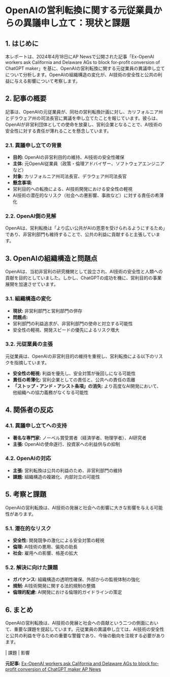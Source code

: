 # OpenAIの営利転換に関する元従業員からの異議申し立て：現状と課題

## 1. はじめに

本レポートは、2024年4月18日にAP Newsで公開された記事「Ex-OpenAI workers ask California and Delaware AGs to block for-profit conversion of ChatGPT maker」を基に、OpenAIの営利転換に関する元従業員の異議申し立てについて分析します。OpenAIの組織構造の変化が、AI技術の安全性と公共の利益に与える影響について考察します。

## 2. 記事の概要

記事は、OpenAIの元従業員が、同社の営利転換計画に対し、カリフォルニア州とデラウェア州の司法長官に異議を申し立てたことを報じています。彼らは、OpenAIが非営利団体としての使命を放棄し、営利企業となることで、AI技術の安全性に対する責任が薄れることを懸念しています。

### 2.1. 異議申し立ての背景

* **目的:** OpenAIの非営利目的の維持、AI技術の安全性確保
* **主体:** 元OpenAI従業員（政策・倫理アドバイザー、ソフトウェアエンジニアなど）
* **対象:** カリフォルニア州司法長官、デラウェア州司法長官
* **懸念事項:**
 * 営利目的への転換による、AI技術開発における安全性の軽視
 * AI技術の潜在的なリスク（社会への悪影響、事故など）に対する責任の希薄化

### 2.2. OpenAI側の見解

OpenAIは、営利転換は「より広い公共がAIの恩恵を受けられるようにするため」であり、非営利部門も維持することで、公共の利益に貢献すると主張しています。

## 3. OpenAIの組織構造と問題点

OpenAIは、当初非営利の研究機関として設立され、AI技術の安全性と人類への貢献を目的としていました。しかし、ChatGPTの成功を機に、営利目的の事業展開を加速させています。

### 3.1. 組織構造の変化

* **現状:** 非営利部門と営利部門の併存
* **問題点:**
 * 営利部門の利益追求が、非営利部門の使命と対立する可能性
 * 安全性の軽視、開発スピードの優先によるリスク増大

### 3.2. 元従業員の主張

元従業員は、OpenAIの非営利目的の維持を重視し、営利転換による以下のリスクを指摘しています。

* **安全性の軽視:** 利益を優先し、安全対策が後回しになる可能性
* **責任の希薄化:** 営利企業としての責任と、公共への責任の乖離
* **「ストップ・アンド・アシスト条項」の消失:** より高度なAI開発において、他組織への協力義務がなくなる可能性

## 4. 関係者の反応

### 4.1. 異議申し立てへの支持

* **著名な専門家:** ノーベル賞受賞者（経済学者、物理学者）、AI研究者
* **主張:** OpenAIの使命遂行、投資家への利益供与の抑制

### 4.2. OpenAIの対応

* **主張:** 営利転換は公共の利益のため、非営利部門の維持
* **課題:** 組織構造の複雑化、内部対立の可能性

## 5. 考察と課題

OpenAIの営利転換は、AI技術の発展と社会への影響に大きな影響を与える可能性があります。

### 5.1. 潜在的なリスク

* **安全性:** 開発競争の激化による安全対策の軽視
* **倫理:** AI技術の悪用、偏見の助長
* **社会:** 雇用への影響、格差の拡大

### 5.2. 解決に向けた課題

* **ガバナンス:** 組織構造の透明性確保、外部からの監視体制の強化
* **規制:** AI技術開発に関する法的規制の整備
* **倫理的配慮:** AI開発における倫理的ガイドラインの策定

## 6. まとめ

OpenAIの営利転換は、AI技術の発展と社会への貢献という二つの側面において、重要な課題を提起しています。元従業員の異議申し立ては、AI技術の安全性と公共の利益を守るための重要な警鐘であり、今後の動向を注視する必要があります。

| 課題 | 影響 

**元記事:** [Ex-OpenAI workers ask California and Delaware AGs to block for-profit conversion of ChatGPT maker AP News](https://apnews.com/article/openai-chatgpt-nonprofit-aad1fddb75a19008a1a349d1c972d476)